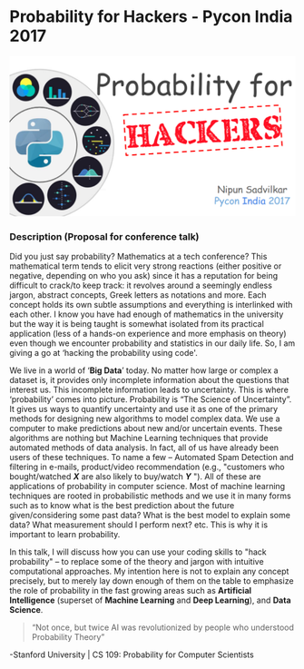 # Probability for Hackers - Pycon India 2017

![cover image](media/ProbabilityForHackers_main.png)

### Description (Proposal for conference talk)

Did you just say probability? Mathematics at a tech conference? This mathematical term tends to elicit very strong reactions (either positive or negative, depending on who you ask) since it has a reputation for being difficult to crack/to keep track: it revolves around a seemingly endless jargon, abstract concepts, Greek letters as notations and more. Each concept holds its own subtle assumptions and everything is interlinked with each other. I know you have had enough of mathematics in the university but the way it is being taught is somewhat isolated from its practical application (less of a hands-on experience and more emphasis on theory) even though we encounter probability and statistics in our daily life. So, I am giving a go at ‘hacking the probability using code'.


We live in a world of ‘**Big Data**’ today. No matter how large or complex a dataset is, it provides only incomplete information about the questions that interest us. This incomplete information leads to uncertainty. This is where ‘probability’ comes into picture. Probability is “The Science of Uncertainty”. It gives us ways to quantify uncertainty and use it as one of the primary methods for designing new algorithms to model complex data. We use a computer to make predictions about new and/or uncertain events. These algorithms are nothing but Machine Learning techniques that provide automated methods of data analysis. In fact, all of us have already been users of these techniques. To name a few – Automated Spam Detection and filtering in e-mails, product/video recommendation (e.g., "customers who bought/watched ***X*** are also likely to buy/watch ***Y*** "). All of these are applications of probability in computer science. Most of machine learning techniques are rooted in probabilistic methods and we use it in many forms such as to know what is the best prediction about the future given/considering some past data? What is the best model to explain some data? What measurement should I perform next? etc. This is why it is important to learn probability.


In this talk, I will discuss how you can use your coding skills to "hack probability" – to replace some of the theory and jargon with intuitive computational approaches. My intention here is not to explain any concept precisely, but to merely lay down enough of them on the table to emphasize the role of probability in the fast growing areas such as **Artificial Intelligence** (superset of **Machine Learning** and **Deep Learning**), and **Data Science**.


> “Not once, but twice AI was revolutionized by people who understood Probability Theory”<br>
 
-Stanford University | CS 109: Probability for Computer Scientists
